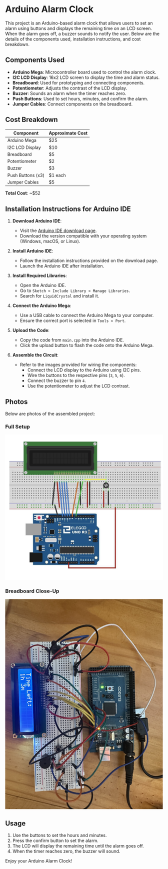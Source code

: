 # Arduino Alarm Clock

This project is an Arduino-based alarm clock that allows users to set an alarm using buttons and displays the remaining time on an LCD screen. When the alarm goes off, a buzzer sounds to notify the user. Below are the details of the components used, installation instructions, and cost breakdown.

## Components Used
- **Arduino Mega**: Microcontroller board used to control the alarm clock.
- **I2C LCD Display**: 16x2 LCD screen to display the time and alarm status.
- **Breadboard**: Used for prototyping and connecting components.
- **Potentiometer**: Adjusts the contrast of the LCD display.
- **Buzzer**: Sounds an alarm when the timer reaches zero.
- **Push Buttons**: Used to set hours, minutes, and confirm the alarm.
- **Jumper Cables**: Connect components on the breadboard.

## Cost Breakdown
| Component         | Approximate Cost |
|-------------------|------------------|
| Arduino Mega      | $25             |
| I2C LCD Display   | $10             |
| Breadboard        | $5              |
| Potentiometer     | $2              |
| Buzzer            | $3              |
| Push Buttons (x3) | $1 each         |
| Jumper Cables     | $5              |

**Total Cost**: ~$52

## Installation Instructions for Arduino IDE
1. **Download Arduino IDE**:
   - Visit the [Arduino IDE download page](https://www.arduino.cc/en/software).
   - Download the version compatible with your operating system (Windows, macOS, or Linux).

2. **Install Arduino IDE**:
   - Follow the installation instructions provided on the download page.
   - Launch the Arduino IDE after installation.

3. **Install Required Libraries**:
   - Open the Arduino IDE.
   - Go to `Sketch > Include Library > Manage Libraries`.
   - Search for `LiquidCrystal` and install it.

4. **Connect the Arduino Mega**:
   - Use a USB cable to connect the Arduino Mega to your computer.
   - Ensure the correct port is selected in `Tools > Port`.

5. **Upload the Code**:
   - Copy the code from `main.cpp` into the Arduino IDE.
   - Click the upload button to flash the code onto the Arduino Mega.

6. **Assemble the Circuit**:
   - Refer to the images provided for wiring the components:
     - Connect the LCD display to the Arduino using I2C pins.
     - Wire the buttons to the respective pins (`3`, `5`, `6`).
     - Connect the buzzer to pin `4`.
     - Use the potentiometer to adjust the LCD contrast.

## Photos
Below are photos of the assembled project:

### Full Setup
![Full Setup](images/full-setup.jpg)

### Breadboard Close-Up
![Breadboard Close-Up](images/breadboard-closeup.jpg)

## Usage
1. Use the buttons to set the hours and minutes.
2. Press the confirm button to set the alarm.
3. The LCD will display the remaining time until the alarm goes off.
4. When the timer reaches zero, the buzzer will sound.

Enjoy your Arduino Alarm Clock!
